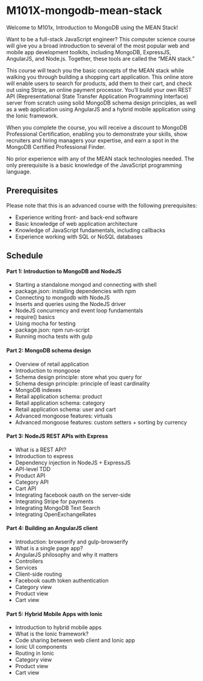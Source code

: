 # M101X-mongodb-mean-stack
Welcome to M101x, Introduction to MongoDB using the MEAN Stack!

Want to be a full-stack JavaScript engineer? This computer science course will give you a broad introduction to several of the most popular web and mobile app development toolkits, including MongoDB, ExpressJS, AngularJS, and Node.js. Together, these tools are called the “MEAN stack.”

This course will teach you the basic concepts of the MEAN stack while walking you through building a shopping cart application. This online store will enable users to search for products, add them to their cart, and check out using Stripe, an online payment processor. You’ll build your own REST API (Representational State Transfer Application Programming Interface) server from scratch using solid MongoDB schema design principles, as well as a web application using AngularJS and a hybrid mobile application using the Ionic framework.

When you complete the course, you will receive a discount to MongoDB Professional Certification, enabling you to demonstrate your skills, show recruiters and hiring managers your expertise, and earn a spot in the MongoDB Certified Professional Finder.

No prior experience with any of the MEAN stack technologies needed. The only prerequisite is a basic knowledge of the JavaScript programming language.

## Prerequisites 

Please note that this is an advanced course with the following prerequisites:

* Experience writing front- and back-end software
* Basic knowledge of web application architecture
* Knowledge of JavaScript fundamentals, including callbacks
* Experience working with SQL or NoSQL databases

## Schedule 

#### Part 1: Introduction to MongoDB and NodeJS
* Starting a standalone mongod and connecting with shell
* package.json: installing dependencies with npm
* Connecting to mongodb with NodeJS
* Inserts and queries using the NodeJS driver
* NodeJS concurrency and event loop fundamentals
* require() basics
* Using mocha for testing
* package.json: npm run-script
* Running mocha tests with gulp

#### Part 2: MongoDB schema design 
* Overview of retail application
* Introduction to mongoose
* Schema design principle: store what you query for
* Schema design principle: principle of least cardinality
* MongoDB indexes
* Retail application schema: product
* Retail application schema: category
* Retail application schema: user and cart
* Advanced mongoose features: virtuals
* Advanced mongoose features: custom setters + sorting by currency

#### Part 3: NodeJS REST APIs with Express 
* What is a REST API?
* Introduction to express
* Dependency injection in NodeJS + ExpressJS
* API-level TDD
* Product API
* Category API
* Cart API
* Integrating facebook oauth on the server-side
* Integrating Stripe for payments
* Integrating MongoDB Text Search
* Integrating OpenExchangeRates

#### Part 4: Building an AngularJS client 
* Introduction: browserify and gulp-browserify
* What is a single page app?
* AngularJS philosophy and why it matters
* Controllers
* Services
* Client-side routing
* Facebook oauth token authentication
* Category view
* Product view
* Cart view

#### Part 5: Hybrid Mobile Apps with Ionic 
* Introduction to hybrid mobile apps
* What is the Ionic framework?
* Code sharing between web client and Ionic app
* Ionic UI components
* Routing in Ionic
* Category view
* Product view
* Cart view
